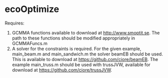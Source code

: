 # ecoOptimize

Requires:

1. GCMMA functions available to download at http://www.smoptit.se. The path to these functions should be modified appropriately in GCMMAFuncs.m
2. A solver for the constraints is required. For the given example, main_beam.m and main_sandwich.m the solver beamEB should be used. This is available to download at https://github.com/ciore/beamEB. The example main_truss.m should be used with trussJVW, available for download at https://github.com/ciore/trussJVW.
 
